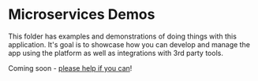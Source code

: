 # Microservices Demos
This folder has examples and demonstrations of doing things with this application. It's goal is to showcase how you can develop and manage the app using the platform as well as integrations with 3rd party tools.

Coming soon - [please help if you can](1)!

[1]: https://github.com/dudash/openshift-microservices/labels/demo-idea
